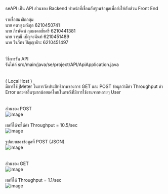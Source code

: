 seAPI เป็น API ส่วนของ Backend ทำหน้าที่เชื่อมกับฐานข้อมูลเพื่อส่งให้กับส่วน Front End
\
\
รายชื่อสมาชิกกลุ่ม\
นาย ศตายุ มณีกุล 6210450741\
นาย ภีรพัฒน์ กุลมงคลชัยศรี 6210441381\
นาย วารุณี เบ็ญจะนันท์ 6210451489\
นาย วีรภัทร ปัญญาธีระ 6210451497\
\
\
วิธีการรัน API\
รันไฟล์ src/main/java/se/project/API/ApiApplication.java
\
\
\
( LocalHost )\
มีการใช้ jMeter ในการวัดประสิทธิภาพของการ GET และ POST ข้อมูลว่ามีค่า Throughput ค่า Error และค่าอื่นๆมากน้อยแค่ไหนในกรณีที่มีการใช้งานจากหลายๆ User\
\
\
ส่วนของ POST\
![image](https://user-images.githubusercontent.com/60596678/200633626-5fae7259-108c-437c-9d73-0bf8f55fa44f.png)
\
\
ผลที่ได้จะได้ค่า Throughput = 10.5/sec\
![image](https://user-images.githubusercontent.com/60596678/200633513-8d5c4cad-3f25-4692-9637-e09e0d12307f.png)
\
\
รูปแบบของข้อมูลที่ POST (JSON)\
![image](https://user-images.githubusercontent.com/60596678/200633803-f85cbd10-b0ca-406d-a13e-6fdeeb388f93.png)
\
\
\
ส่วนของ GET\
![image](https://user-images.githubusercontent.com/60596678/200640984-9ed11faf-462e-47de-9c6e-ed79491cd646.png)
\
\
ผลที่ได้ Throughput = 1.1/sec\
![image](https://user-images.githubusercontent.com/60596678/200640917-b34cde42-3567-4cbc-afa6-dea05a20fc26.png)
